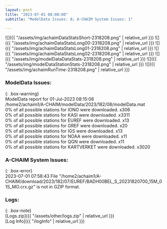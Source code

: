 ```yaml
---
layout: post
title: "2023-07-01 08:00:00"
subtitle: "ModelData Issues: 8; A-CHAIM System Issues: 1"

---
```


![]({{ "/assets/img/achaimDataStatsShort-2318208.png" | relative_url }})
![]({{ "/assets/img/achaimDataStatsLong00-2318208.png" | relative_url }})
![]({{ "/assets/img/achaimDataStatsLong01-2318208.png" | relative_url }})
![]({{ "/assets/img/achaimDataStatsLong02-2318208.png" | relative_url }})
![]({{ "/assets/img/modelDataDataStats-2318208.png" | relative_url }})
![]({{ "/assets/img/modelDataStationStats-2318208.png" | relative_url }})
![]({{ "/assets/img/achaimRunTime-2318208.png" | relative_url }})


### ModelData Issues:  
  
{: .box-warning}  
 ModelData report for 01-Jul-2023 08:15:08   
 /home2/achaim1/A-CHAIM/modelData/2023/182/08/modelData.mat   
 0% of all possible stations for IONO were downloaded. x306   
 0% of all possible stations for KASI were downloaded. x3311   
 0% of all possible stations for EUREF were downloaded. x13   
 0% of all possible stations for GREF were downloaded. x20   
 0% of all possible stations for IGS were downloaded. x13   
 0% of all possible stations for NOAA were downloaded. x11   
 0% of all possible stations for QGN were downloaded. x11   
 0% of all possible stations for KARTVERKET were downloaded. x3020   
  
### A-CHAIM System Issues:  
  
{: .box-error}  
2023-07-01 07:58:43 File "/home2/achaim1/A-CHAIM/download/2023/182/07/EUREF/BADH00BEL_S_20231820700_15M_01S_MO.crx.gz" is not in GZIP format.  

### Logs:  
  
{: .box-note}  
[Logs.zip]({{ "/assets/other/logs.zip" | relative_url }})  
[Log Info]({{ "/logInfo" | relative_url }})  
